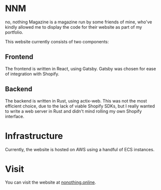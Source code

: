 # NNM
no, nothing Magazine is a magazine run by some friends of mine, who've kindly allowed me to display the code for
their website as part of my portfolio.

This website currently consists of two components:

## Frontend
The frontend is written in React, using Gatsby. Gatsby was chosen for ease of integration with Shopify.

## Backend
The backend is written in Rust, using actix-web. This was not the most efficient choice, due to the lack of viable
Shopify SDKs, but I really wanted to write a web server in Rust and didn't mind rolling my own Shopify interface.

# Infrastructure
Currently, the website is hosted on AWS using a handful of ECS instances.

# Visit
You can visit the website at [nonothing.online](https://nonothing.online).